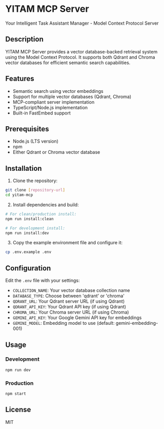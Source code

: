 # YITAM MCP Server

Your Intelligent Task Assistant Manager - Model Context Protocol Server

## Description

YITAM MCP Server provides a vector database-backed retrieval system using the Model Context Protocol. It supports both Qdrant and Chroma vector databases for efficient semantic search capabilities.

## Features

- Semantic search using vector embeddings
- Support for multiple vector databases (Qdrant, Chroma)
- MCP-compliant server implementation
- TypeScript/Node.js implementation
- Built-in FastEmbed support

## Prerequisites

- Node.js (LTS version)
- npm
- Either Qdrant or Chroma vector database

## Installation

1. Clone the repository:
```bash
git clone [repository-url]
cd yitam-mcp
```

2. Install dependencies and build:
```bash
# For clean/production install:
npm run install:clean

# For development install:
npm run install:dev
```

3. Copy the example environment file and configure it:
```bash
cp .env.example .env
```

## Configuration

Edit the `.env` file with your settings:

- `COLLECTION_NAME`: Your vector database collection name
- `DATABASE_TYPE`: Choose between 'qdrant' or 'chroma'
- `QDRANT_URL`: Your Qdrant server URL (if using Qdrant)
- `QDRANT_API_KEY`: Your Qdrant API key (if using Qdrant)
- `CHROMA_URL`: Your Chroma server URL (if using Chroma)
- `GEMINI_API_KEY`: Your Google Gemini API key for embeddings
- `GEMINI_MODEL`: Embedding model to use (default: gemini-embedding-001)

## Usage

### Development

```bash
npm run dev
```

### Production

```bash
npm start
```

## License

MIT 